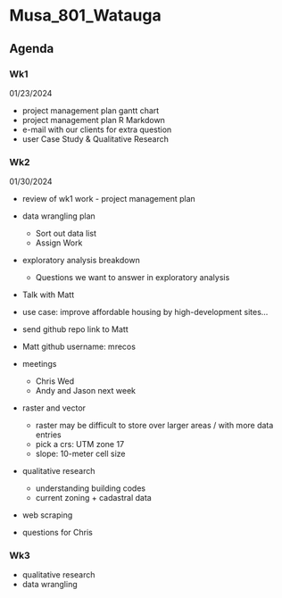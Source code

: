 # Musa_801_Watauga

## Agenda

### Wk1
01/23/2024

- project management plan gantt chart
- project management plan R Markdown
- e-mail with our clients for extra question
- user Case Study & Qualitative Research

### Wk2
01/30/2024

- review of wk1 work - project management plan

- data wrangling plan
  - Sort out data list
  - Assign Work
  
- exploratory analysis breakdown
  - Questions we want to answer in exploratory analysis

-  Talk with Matt
  - use case: improve affordable housing by high-development sites…
  - send github repo link to Matt
  - Matt github username: mrecos

- meetings
  - Chris Wed
  - Andy and Jason next week

- raster and vector
  - raster may be difficult to store over larger areas / with more     data entries
  - pick a crs: UTM zone 17
  - slope: 10-meter cell size

- qualitative research
  - understanding building codes
  - current zoning + cadastral data

- web scraping

- questions for Chris


### Wk3 
- qualitative research
- data wrangling

